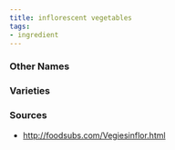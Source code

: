 ```yaml
---
title: inflorescent vegetables
tags:
- ingredient
---
```



### Other Names


### Varieties


### Sources
* http://foodsubs.com/Vegiesinflor.html
